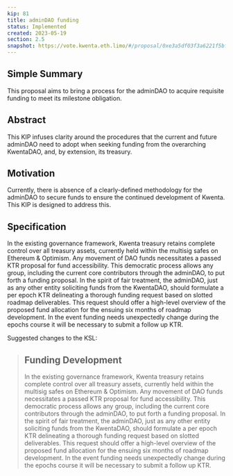 ```yaml
---
kip: 81
title: adminDAO funding
status: Implemented
created: 2023-05-19
section: 2.5
snapshot: https://vote.kwenta.eth.limo/#/proposal/0xe3a5df03f3a6221f5bfbb29c58067d5e31098f337c926c23490708505c8f5da5
---
```


## Simple Summary

This proposal aims to bring a process for the adminDAO to acquire requisite funding to meet its milestone obligation.

## Abstract

This KIP infuses clarity around the procedures that the current and future adminDAO need to adopt when seeking funding from the overarching KwentaDAO, and, by extension, its treasury.

## Motivation

Currently, there is absence of a clearly-defined methodology for the adminDAO to secure funds to ensure the continued development of Kwenta. This KIP is designed to address this.

## Specification

In the existing governance framework, Kwenta treasury retains complete control over all treasury assets, currently held within the multisig safes on Ethereum & Optimism. Any movement of DAO funds necessitates a passed KTR proposal for fund accessibility. This democratic process allows any group, including the current core contributors through the adminDAO, to put forth a funding proposal.
In the spirit of fair treatment, the adminDAO, just as any other entity soliciting funds from the KwentaDAO, should formulate a per epoch KTR delineating a thorough funding request based on slotted roadmap deliverables. This request should offer a high-level overview of the proposed fund allocation for the ensuing six months of roadmap development. In the event funding needs unexpectedly change during the epochs course it will be necessary to submit a follow up KTR.

Suggested changes to the KSL:

> ## Funding Development
>
> In the existing governance framework, Kwenta treasury retains complete control over all treasury assets, currently held within the multisig safes on Ethereum & Optimism. Any movement of DAO funds necessitates a passed KTR proposal for fund accessibility. This democratic process allows any group, including the current core contributors through the adminDAO, to put forth a funding proposal. In the spirit of fair treatment, the adminDAO, just as any other entity soliciting funds from the KwentaDAO, should formulate a per epoch KTR delineating a thorough funding request based on slotted deliverables. This request should offer a high-level overview of the proposed fund allocation for the ensuing six months of roadmap development. In the event funding needs unexpectedly change during the epochs course it will be necessary to submit a follow up KTR.
